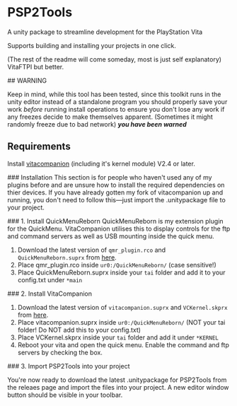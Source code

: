 # PSP2Tools

A unity package to streamline development for the PlayStation Vita

Supports building and installing your projects in one click.

(The rest of the readme will come someday, most is just self explanatory)
VitaFTPI but better.

## WARNING

Keep in mind, while this tool has been tested, since this toolkit runs in the unity editor instead of a standalone program you should properly save your work *before* running install operations to ensure you don't lose any work if any freezes decide to make themselves apparent. (Sometimes it might randomly freeze due to bad network)
__*you have been warned*__

## Requirements

Install [vitacompanion](https://github.com/Ibrahim778/vitacompanion) (including it's kernel module) V2.4 or later.


### Installation
This section is for people who haven't used any of my plugins before and are unsure how to install the required dependencies on thier devices. If you have already gotten my fork of vitacompanion up and running, you don't need to follow this—just import the .unitypackage file to your project.

### 1. Install QuickMenuReborn
QuickMenuReborn is my extension plugin for the QuickMenu. VitaCompanion utilises this to display controls for the ftp and command servers as well as USB mounting inside the quick menu.

1. Download the latest version of `qmr_plugin.rco` and `QuickMenuReborn.suprx` from [here](https://github.com/Ibrahim778/QuickMenuReborn/releases).
1. Place qmr_plugin.rco inside `ur0:/QuickMenuReborn/` (case sensitive!)
1. Place QuickMenuReborn.suprx inside your `tai` folder and add it to your config.txt under `*main`

### 2. Install VitaCompanion
   
1. Download the latest version of `vitacompanion.suprx` and `VCKernel.skprx` from [here](https://github.com/Ibrahim778/vitacompanion/releases).
1. Place vitacompanion.suprx inside `ur0:/QuickMenuReborn/` (NOT your tai folder! Do NOT add this to your config.txt)
1. Place VCKernel.skprx inside your `tai` folder and add it under `*KERNEL`
1. Reboot your vita and open the quick menu. Enable the command and ftp servers by checking the box.

### 3. Import PSP2Tools into your project

You're now ready to download the latest .unitypackage for PSP2Tools from the releaes page and import the files into your project. A new editor window button should be visible in your toolbar.
